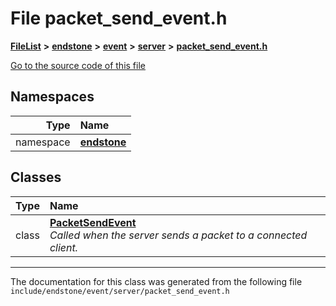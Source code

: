 

# File packet\_send\_event.h



[**FileList**](files.md) **>** [**endstone**](dir_6cf277b678674f97c7a2b6b3b2447b33.md) **>** [**event**](dir_f1d783c0ad83ee143d16e768ebca51c8.md) **>** [**server**](dir_77022909323d5ad872c4820a738a5429.md) **>** [**packet\_send\_event.h**](packet__send__event_8h.md)

[Go to the source code of this file](packet__send__event_8h_source.md)
















## Namespaces

| Type | Name |
| ---: | :--- |
| namespace | [**endstone**](namespaceendstone.md) <br> |


## Classes

| Type | Name |
| ---: | :--- |
| class | [**PacketSendEvent**](classendstone_1_1PacketSendEvent.md) <br>_Called when the server sends a packet to a connected client._  |



















































------------------------------
The documentation for this class was generated from the following file `include/endstone/event/server/packet_send_event.h`

